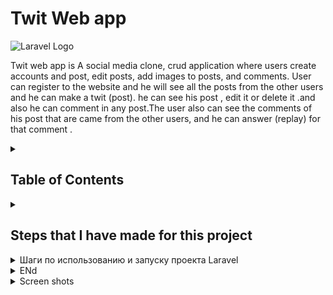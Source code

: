 # Twit Web app

![Laravel Logo](https://laravel.com/img/logomark.min.svg)

Twit web app is A social media clone, crud application where users create accounts and post, edit posts, add images to posts, and comments.
User can register to the website and he will see all the posts from the other users and he can make a twit (post).
he can see his post , edit it or delete it .and also he can comment in any post.The user also can see the comments of his post that are came from the other users,
and he can answer (replay) for that comment . 


<details>
 <summary><h2>Table of Contents</h2></summary>

- Laravel v10
- Docker
- Node.js & NPM
- Reactjs
- Inertiajs
- MySQL 
- Elasticsearch for getting the logs from the application
- Kibana to see the logs that are in elasticsearch that comes from the application
- Grafana to see the logs also from elasticsearch

</details>


<details>
 <summary><h2>Steps that I have made for this project</h2></summary>





1. Создайте файл docker-compose с изображениями (app, mysql, elasticsearch, kibana, grafana):

Представляет файл docker-compose.yml, который определяет конфигурацию сервисов и их зависимостей в Docker-контейнерах.
version: '3.8': Определяет версию синтаксиса для файла docker-compose.yml (версия 3.8).

services: Определяет список сервисов, которые будут запущены в контейнерах.

app: Описывает сервис приложения Laravel.

build: Указывает, что контейнер будет построен на основе Docker-образа, используя Dockerfile из текущего контекста.
container_name: Задает имя контейнера (laravel_app).
ports: Открывает порт хоста 8000 и перенаправляет его на порт контейнера 8000.
volumes: Монтирует текущую директорию внутрь контейнера в директорию /var/www/html.
depends_on: Задает зависимость от сервиса "mysql".
mysql: Описывает сервис базы данных MySQL.

image: Указывает Docker-образ, который будет использован (mysql:8.0).
ports: Открывает порт хоста 3307 и перенаправляет его на порт контейнера 3306.
environment: Задает переменные окружения для конфигурации MySQL.
volumes: Создает Docker Volume для хранения данных MySQL.
elasticsearch: Описывает сервис Elasticsearch.

image: Указывает Docker-образ Elasticsearch (elasticsearch:7.6.2).
container_name: Задает имя контейнера (elasticsearch).
environment: Задает переменные окружения для конфигурации Elasticsearch.
ports: Открывает порт хоста 9200 и перенаправляет его на порт контейнера 9200.
deploy: Определяет конфигурацию развертывания сервиса Elasticsearch.
kibana: Описывает сервис Kibana.

image: Указывает Docker-образ Kibana (kibana:7.6.2).
container_name: Задает имя контейнера (kibana).
ports: Открывает порт хоста 5601 и перенаправляет его на порт контейнера 5601.
depends_on: Задает зависимость от сервиса "elasticsearch".
grafana: Описывает сервис Grafana.

image: Указывает Docker-образ Grafana (grafana/grafana).
container_name: Задает имя контейнера (grafana).
ports: Открывает порт хоста 8080 и перенаправляет его на порт контейнера 3000.
depends_on: Задает зависимость от сервиса "elasticsearch".
volumes: Определяет список Docker Volumes, которые будут использоваться контейнерами.

twit_mysql_data: Создает Docker Volume с именем "twit_mysql_data" для хранения данных MySQL.

```bash
version: '3.8'

services:
    app:
        build:
            context: .
            dockerfile: Dockerfile
        container_name: laravel_app
        ports:
            - "8000:8000"
        volumes:
            - .:/var/www/html
        depends_on:
            - mysql

    mysql:
        image: mysql:8.0
        ports:
            - '3307:3306'
        environment:
            MYSQL_ROOT_PASSWORD: '${DB_PASSWORD}'
            MYSQL_ROOT_HOST: "%"
            MYSQL_DATABASE: '${DB_DATABASE}'
            MYSQL_PASSWORD: '${DB_PASSWORD}'
        volumes:
            - twit_mysql_data:/var/lib/mysql

    elasticsearch:
        image: elasticsearch:7.6.2
        container_name: elasticsearch
        environment:
            - discovery.type=single-node
        ports:
            - "9200:9200"
        deploy:
            resources:
                limits:
                    memory: 4g

    kibana:
        image: kibana:7.6.2
        container_name: kibana
        ports:
            - "5601:5601"
        depends_on:
            - elasticsearch

    grafana:
        image: grafana/grafana
        container_name: grafana
        ports:
            - "8080:3000"
        depends_on:
            - elasticsearch

volumes:
    twit_mysql_data:

```

2. Создать Dockerfile:

FROM php:8.2.0-fpm: Определяет базовый образ с PHP версии 8.2.0 и модулем FPM.

WORKDIR /var/www/html: Устанавливает рабочую директорию внутри образа на /var/www/html.

RUN apt-get update && apt-get install -y: Обновляет списки пакетов и устанавливает системные зависимости.

&& docker-php-ext-install zip pdo_mysql pdo_pgsql: Устанавливает расширения PHP для работы с ZIP, MySQL и PostgreSQL.

RUN curl -sS https://getcomposer.org/installer | php -- --install-dir=/usr/local/bin --filename=composer: Устанавливает Composer, менеджер зависимостей для PHP.

COPY . .: Копирует содержимое текущей директории (где находится Dockerfile) в рабочую директорию внутри образа.

RUN composer install: Устанавливает зависимости приложения с помощью Composer.

CMD php artisan serve --host=0.0.0.0 --port=8000: Устанавливает команду по умолчанию для запуска PHP-сервера разработки с помощью интерфейса командной строки artisan в Laravel. Сервер настроен на прослушивание всех сетевых интерфейсов (--host=0.0.0.0) и порта 8000 (--port=8000).

```bash
FROM php:8.2.0-fpm

WORKDIR /var/www/html

# Install system dependencies
RUN apt-get update && apt-get install -y \
    libzip-dev \
    zip \
    libpq-dev \
    && docker-php-ext-install zip pdo_mysql pdo_pgsql

# Install Composer
RUN curl -sS https://getcomposer.org/installer | php -- --install-dir=/usr/local/bin --filename=composer

# Copy application files
COPY . .

# Install application dependencies
RUN composer install

CMD php artisan serve --host=0.0.0.0 --port=8000

```
3. Установите docker<br><br><br>
4. Настроить файл .env :

Elasticsearch:

ELASTICSEARCH_HOST=elasticsearch: Хост Elasticsearch, где elasticsearch указывает на имя хоста Elasticsearch.
ELASTICSEARCH_PORT=9200: Порт Elasticsearch, где 9200 указывает на номер порта для подключения к Elasticsearch.
ELASTICSEARCH_SCHEME=http: Протокол для подключения к Elasticsearch, где http указывает на использование протокола HTTP.
ELASTICSEARCH_USER=: Пользователь Elasticsearch (не указано).
ELASTICSEARCH_PASS=: Пароль для пользователя Elasticsearch (не указано).
MySQL:

DB_CONNECTION=mysql: Тип соединения с базой данных MySQL.
DB_HOST=mysql: Хост базы данных MySQL, где mysql указывает на имя хоста.
DB_PORT=3306: Порт базы данных MySQL, где 3306 указывает на номер порта для подключения к MySQL.
DB_DATABASE=chirper: Имя базы данных MySQL, где chirper указывает на имя базы данных.
DB_USERNAME=root: Имя пользователя для подключения к базе данных MySQL, где root указывает на имя пользователя.
DB_PASSWORD=mysecretpassword: Пароль пользователя для подключения к базе данных MySQL, где mysecretpassword указывает на пароль.

```bash
ELASTICSEARCH_HOST=elasticsearch
ELASTICSEARCH_PORT=9200
ELASTICSEARCH_SCHEME=http
ELASTICSEARCH_USER=
ELASTICSEARCH_PASS=


DB_CONNECTION=mysql
DB_HOST=mysql
DB_PORT=3306
DB_DATABASE=chirper
DB_USERNAME=root
DB_PASSWORD=mysecretpassword
```
5. Установите elasticsearch с помощью composer :

```bash
composer require elasticsearch/elasticsearch
```

6. Настройте каналы в config/logging.php :

Этот код представляет собой конфигурацию каналов логирования в Laravel. Вот краткое объяснение каждого блока:

'stack' канал:

'driver' => 'stack': Использует драйвер "stack" для объединения нескольких каналов логирования.
'channels' => ['single', 'elasticsearch']: Определяет список каналов, которые будут использоваться в стеке. В данном случае, используются каналы "single" и "elasticsearch".
'ignore_exceptions' => false: Указывает, что исключения не будут игнорироваться и будут логироваться.
'elasticsearch' канал:

'driver' => 'custom': Использует пользовательский драйвер "custom" для канала.
'via' => App\Logging\ElasticsearchLogger::class: Задает класс ElasticsearchLogger в приложении, который будет использоваться для записи логов в Elasticsearch.
'client' => Elasticsearch\ClientBuilder::fromConfig([...]): Конфигурация клиента Elasticsearch, который будет использоваться для отправки логов.
'index' => 'twit_logs': Имя индекса Elasticsearch, в который будут сохраняться логи. Вы можете настроить это имя по вашему усмотрению.
'level' => 'info': Устанавливает уровень логирования для канала (info - информационные сообщения и выше будут логироваться).


```bash
  'channels' => [
        'stack' => [
            'driver' => 'stack',
            'channels' => ['single', 'elasticsearch'],
            'ignore_exceptions' => false,
        ],
        'elasticsearch' => [
            'driver' => 'custom',
            'via' => App\Logging\ElasticsearchLogger::class,
            'client' => Elasticsearch\ClientBuilder::fromConfig([
                'hosts' => [
                    [
                        'host' => env('ELASTICSEARCH_HOST', 'localhost'),
                        'port' => env('ELASTICSEARCH_PORT', 9200),
                        'scheme' => env('ELASTICSEARCH_SCHEME', 'http'),
                        'user' => env('ELASTICSEARCH_USER', null),
                        'pass' => env('ELASTICSEARCH_PASS', null),
                    ],
                ],
            ]),
            'index' => 'twit_logs', // Customize the index name as per your preference
            'level' => 'info',
        ],
    ],
```

7. Создайте класс App\Logging\Elasticsearch Logger с этим содержимым :

Этот код представляет пользовательский класс ElasticsearchLogger, 
который расширяет AbstractProcessingHandler из пакета Monolog.private $elasticsearch и 
private $index: Приватные свойства класса, которые содержат объект клиента Elasticsearch 
и имя индекса для сохранения логов.

__construct(Client $elasticsearch, $index, $level = Logger::DEBUG, bool $bubble = true): 
Конструктор класса, который принимает объект клиента Elasticsearch, имя индекса, уровень логирования 
(по умолчанию DEBUG) и флаг bubble (по умолчанию true).

protected function write(array $record): void: Защищенный метод, который выполняет запись логов. 
Он вызывается при каждой записи лога.
DateTime и DateTimeZone: Создает объект DateTime с текущим временным штампом в формате UTC.
$formattedTimestamp: Форматирует временной штамп в нужном формате.
if ($record['level'] >= $this->level): Проверяет, достигает ли уровень лога минимального уровня,
чтобы быть записанным в Elasticsearch.
$this->elasticsearch->index([...]): Использует объект клиента Elasticsearch для 
индексации (сохранения) логов в Elasticsearch. Индекс, сообщение, уровень лога, контекст 
и отформатированный временной штамп передаются в теле индексации.

```bash
class ElasticsearchLogger extends AbstractProcessingHandler
{
    private $elasticsearch;
    private $index;

    public function __construct(Client $elasticsearch, $index, $level = Logger::DEBUG, bool $bubble = true)
    {
        parent::__construct($level, $bubble);
        $this->elasticsearch = $elasticsearch;
        $this->index = $index;
    }

    protected function write(array $record): void
    {
        // Create a DateTime object with the current timestamp
        $timestamp = new DateTime('now', new DateTimeZone('UTC'));

        // Format the timestamp in the desired format
        $formattedTimestamp = $timestamp->format('Y-m-d\TH:i:s.u\Z');

        if ($record['level'] >= $this->level) {
            $this->elasticsearch->index([
                'index' => $this->index,
                'body' => [
                    'message' => $record['message'],
                    'level' => $record['level_name'],
                    'context' => $record['context'],
//                    'timestamp' => $record['datetime']->format('Y-m-d H:i:s'),
                    'timestamp' => $formattedTimestamp,
                ],
            ]);
        }
    }
}
```

8. Отправка логики при регистрации пользователя в elasticsearch :

Я использовал некоторые журналы в классе RegisterController.
когда пользователь зарегистрируется, журналы будут отправлены в elasticsearch с
сообщением о том, что зарегистрирован новый пользователь.<br><br><br><br>

$request->validate([...]): Выполняет проверку входящих данных из запроса на соответствие определенным правилам валидации.

'name' => 'required|string|max:255': Поле "name" обязательно для заполнения, должно быть строкой и иметь максимальную длину 255 символов.
'email' => 'required|string|email|max:255|unique:'.User::class: Поле "email" обязательно для заполнения, должно быть строкой, должно быть валидным email-адресом, иметь максимальную длину 255 символов и быть уникальным в таблице "users".
'password' => ['required', 'confirmed', Rules\Password::defaults()]: Поле "password" обязательно для заполнения, должно быть подтверждено с помощью дополнительного поле "password_confirmation" и должно соответствовать правилам, определенным в классе Rules\Password::defaults().
$user = User::create([...]): Создает новую запись пользователя в базе данных, используя метод create модели User. Используются значения из запроса для полей "name", "email" и "password". Пароль хешируется с помощью Hash::make().

event(new Registered($user)): Генерирует событие Registered, которое может быть обработано другими слушателями (listeners). Это позволяет выполнять дополнительные действия при регистрации нового пользователя.

Auth::login($user): Выполняет вход пользователя в систему, автоматически аутентифицируя его.

LogsController::sendLogs([...]): Вызывает статический метод sendLogs в LogsController для отправки логов. Передает сообщение "New user has registered", уровень лога "info" и данные о зарегистрированном пользователе (имя и электронная почта).

return redirect(RouteServiceProvider::HOME): Возвращает перенаправление на определенный маршрут, указанный в RouteServiceProvider::HOME (обычно это домашняя страница после успешной регистрации пользователя).

```bash

 public function store(Request $request): RedirectResponse
    {
        $request->validate([
            'name' => 'required|string|max:255',
            'email' => 'required|string|email|max:255|unique:'.User::class,
            'password' => ['required', 'confirmed', Rules\Password::defaults()],
        ]);

        $user = User::create([
            'name' => $request->name,
            'email' => $request->email,
            'password' => Hash::make($request->password),
        ]);

        event(new Registered($user));

        Auth::login($user);
        LogsController::sendLogs('New user has registered' , 'info' , $request->name , $request->email);

        return redirect(RouteServiceProvider::HOME);
    }
    
 ```

8. Отправка логики когда пользователь зарегистрировал twit (post) в elasticsearch :

представляет метод store в контроллере, который обрабатывает сохранение нового твита (сообщения).
LogsController::sendLogs([...]): Вызывает статический метод sendLogs в LogsController для отправки логов. Передает сообщение "Twit has been added", уровень лога "info" 
и данные о пользователе, который добавил твит (имя и электронная почта).

```bash
 public function store(Request $request)
    {
        // TODO: learn more about laravel validation

        $validated = $request->validate([
            'message' => 'required|string|max:255',
            'images' => 'array | max:3'
        ]);
        $images = [];
        $message = '';

        //if images are present, we loop through them and save them to the public folder
        if ($request->hasFile('images')) {
            foreach ($validated['images'] as $image) {
                $imageName = uniqid() . '.' . $image->getClientOriginalExtension();
                $path = public_path('uploads/images/'.$imageName);
                Image::make($image->getRealPath())->resize(800,null, function($constraint){
                    $constraint->aspectRatio();
                })->save($path);
                // $image->move(public_path('/uploads/images'), $imageName);
                array_push($images, $imageName);
            }
            $message = $validated['message'];

            $request->user()->twits()->create([
                'message' => $message,
                'images' => $images
            ]);
            // Log an info message

            LogsController::sendLogs("Twit has been added" , 'info', auth()->user()->name , auth()->user()->email);

        } else {
            $request->user()->twits()->create([
                'message' => $validated['message'],
            ]);
        }
        LogsController::sendLogs("Twit has been added" , 'info', auth()->user()->name , auth()->user()->email);

        //then redirect
        return redirect(route('twits.index'));
    }
 ```







</details>


<details>
  <summary>Шаги по использованию и запуску проекта Laravel</summary>

1. Клонируйте репозиторий на свой локальный компьютер, используя следующую команду:
   ```bash
   git clone https://github.com/RaClover/TwitAppWithElasticsearch.git
   ```

2. Измените текущий каталог на TwitAppWithElasticsearch:
   ```bash
   cd TwitAppWithElasticsearch
   ```


3. Установите зависимости проекта с помощью Composer:
   ```bash
   composer install
   ```


4. Создайте копию файла .env.example:
   ```bash
   cp .env.example .env
   ```


5. Сгенерируйте новый ключ приложения для Laravel:
   ```bash
   php artisan key:generate
   ```


6. Запустите контейнеры Docker:
   ```bash
   docker-compose up -d
   ```


7. Перечислите запущенные в данный момент контейнеры Docker:
   ```bash
   docker ps 
   ```


8. Войдите в контейнер Docker с именем laravel_app и откройте терминальную сессию (bash) внутри контейнера.:
   ```bash
   docker exec -it laravel_app bash 
   ```


9. Запустите миграцию базы данных с помощью команды Laravel Artisan:
   ```bash
   php artisan migrate:fresh 
   ```


10. откройте проект laravel:
   ```bash
   http://localhost:8000 
   ```

11. откройте страницу elasticsearch:
   ```bash
   http://localhost:9200
   ```

12. открыть страницу Kibana:
   ```bash
   http://localhost:5601
   ```

13. открыть страницу Grafana:
   ```bash
   http://localhost:8080
   ```
or 
 ```bash
   http://localhost:3000
   ```
   

</details>



<details>
  <summary>ENd</summary>

This is the content of the collapsible section.

You can add multiple paragraphs, lists, code snippets, and other Markdown elements here.
</details>

<details>
  <summary>Screen shots</summary>

### 1. Screen shot of the login page
![Login Page](Images/ConsoleImage.jpg)

Explanation or additional information about the login page.

### 2. Screen shot of the registration page
![Registration Page](Images/DockerContainersImage.jpg)

Explanation or additional information about the registration page.


### 2. Screen shot of the registration page
![Registration Page](Images/DockerIagesImage.jpg)

Explanation or additional information about the registration page.


### 2. Screen shot of the registration page
![Registration Page](Images/LoginImage.jpg)

Explanation or additional information about the registration page.


### 2. Screen shot of the registration page
![Registration Page](Images/RegisterImage.jpg)

Explanation or additional information about the registration page.



### 2. Screen shot of the registration page
![Registration Page](Images/HomePageImage.jpg)

Explanation or additional information about the registration page.



### 2. Screen shot of the registration page
![Registration Page](Images/CommentImage.jpg)

Explanation or additional information about the registration page.



### 2. Screen shot of the registration page
![Registration Page](Images/UpdateTwitImage.jpg)

Explanation or additional information about the registration page.



### 2. Screen shot of the registration page
![Registration Page](Images/ElasticJsonImage.jpg)

Explanation or additional information about the registration page.


### 2. Screen shot of the registration page
![Registration Page](Images/CreateIndexPatternImage.jpg)

Explanation or additional information about the registration page.


### 2. Screen shot of the registration page
![Registration Page](Images/CreateIndexPatternImage2.jpg)

Explanation or additional information about the registration page.


### 2. Screen shot of the registration page
![Registration Page](Images/KibanaData1.jpg)

Explanation or additional information about the registration page.


### 2. Screen shot of the registration page
![Registration Page](Images/KibanaLogsList.jpg)

Explanation or additional information about the registration page.



### 2. Screen shot of the registration page
![Registration Page](Images/KibanaLogsList2.jpg)

Explanation or additional information about the registration page.


### 2. Screen shot of the registration page
![Registration Page](Images/KibanaLogsList3.jpg)

Explanation or additional information about the registration page.


### 2. Screen shot of the registration page
![Registration Page](Images/KibanaLogsJson.jpg)

Explanation or additional information about the registration page.

### 2. Screen shot of the registration page
![Registration Page](Images/KibanaLogsStatus.jpg)

Explanation or additional information about the registration page.


### 2. Screen shot of the registration page
![Registration Page](Images/Grafana1.jpg)

Explanation or additional information about the registration page.


### 2. Screen shot of the registration page
![Registration Page](Images/grafana2.jpg)

Explanation or additional information about the registration page.



### 2. Screen shot of the registration page
![Registration Page](Images/grafana3.jpg)

Explanation or additional information about the registration page.





### 2. Screen shot of the registration page
![Registration Page](Images/GrafanaLogs.jpg)

Explanation or additional information about the registration page.




### 2. Screen shot of the registration page
![Registration Page](Images/GrafanaLogs2.jpg)

Explanation or additional information about the registration page.



</details>


